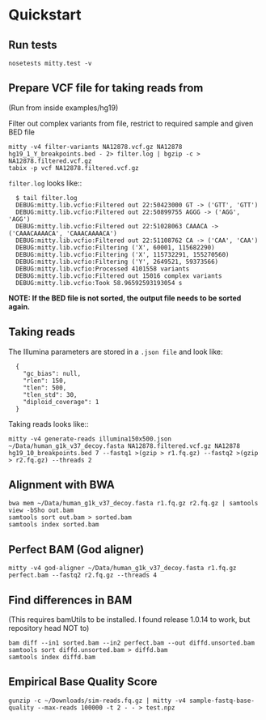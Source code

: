 Quickstart
==========

Run tests
---------

```
nosetests mitty.test -v
```

Prepare VCF file for taking reads from
--------------------------------------
(Run from inside examples/hg19)

Filter out complex variants from file, restrict to required sample and given BED file

```
mitty -v4 filter-variants NA12878.vcf.gz NA12878 hg19_1_Y_breakpoints.bed - 2> filter.log | bgzip -c > NA12878.filtered.vcf.gz
tabix -p vcf NA12878.filtered.vcf.gz
```

`filter.log` looks like::

```
  $ tail filter.log 
  DEBUG:mitty.lib.vcfio:Filtered out 22:50423000 GT -> ('GTT', 'GTT')
  DEBUG:mitty.lib.vcfio:Filtered out 22:50899755 AGGG -> ('AGG', 'AGG')
  DEBUG:mitty.lib.vcfio:Filtered out 22:51028063 CAAACA -> ('CAAACAAAACA', 'CAAACAAAACA')
  DEBUG:mitty.lib.vcfio:Filtered out 22:51108762 CA -> ('CAA', 'CAA')
  DEBUG:mitty.lib.vcfio:Filtering ('X', 60001, 115682290)
  DEBUG:mitty.lib.vcfio:Filtering ('X', 115732291, 155270560)
  DEBUG:mitty.lib.vcfio:Filtering ('Y', 2649521, 59373566)
  DEBUG:mitty.lib.vcfio:Processed 4101558 variants
  DEBUG:mitty.lib.vcfio:Filtered out 15016 complex variants
  DEBUG:mitty.lib.vcfio:Took 58.96592593193054 s
```

**NOTE: If the BED file is not sorted, the output file needs to be sorted again.**


Taking reads
------------

The Illumina parameters are stored in a `.json file` and look like:

```
  {
    "gc_bias": null,
    "rlen": 150,
    "tlen": 500,
    "tlen_std": 30,
    "diploid_coverage": 1
  }
```
  
Taking reads looks like::

```
mitty -v4 generate-reads illumina150x500.json ~/Data/human_g1k_v37_decoy.fasta NA12878.filtered.vcf.gz NA12878 hg19_10_breakpoints.bed 7 --fastq1 >(gzip > r1.fq.gz) --fastq2 >(gzip > r2.fq.gz) --threads 2
```

Alignment with BWA
------------------

```
bwa mem ~/Data/human_g1k_v37_decoy.fasta r1.fq.gz r2.fq.gz | samtools view -bSho out.bam
samtools sort out.bam > sorted.bam
samtools index sorted.bam
```

Perfect BAM (God aligner)
-------------------------

```
mitty -v4 god-aligner ~/Data/human_g1k_v37_decoy.fasta r1.fq.gz perfect.bam --fastq2 r2.fq.gz --threads 4
```

Find differences in BAM
-----------------------
(This requires bamUtils to be installed. I found release 1.0.14 to work, but repository head NOT to)

```
bam diff --in1 sorted.bam --in2 perfect.bam --out diffd.unsorted.bam
samtools sort diffd.unsorted.bam > diffd.bam
samtools index diffd.bam
```





Empirical Base Quality Score
----------------------------

```
gunzip -c ~/Downloads/sim-reads.fq.gz | mitty -v4 sample-fastq-base-quality --max-reads 100000 -t 2 - - > test.npz
```